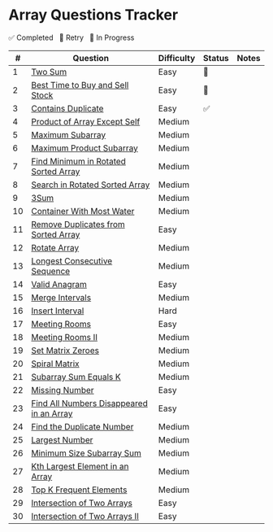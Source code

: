 # Array Questions Tracker

✅ Completed &nbsp; 🔄 Retry &nbsp; 🚧 In Progress



| #  | Question                                                                                                | Difficulty | Status   | Notes                                  |
|----|---------------------------------------------------------------------------------------------------------|------------|----------|----------------------------------------|
| 1  | [Two Sum](https://leetcode.com/problems/two-sum/)                                                       | Easy       |    🔄    |                                        |
| 2  | [Best Time to Buy and Sell Stock](https://leetcode.com/problems/best-time-to-buy-and-sell-stock/)       | Easy       |    🔄    |                                        |
| 3  | [Contains Duplicate](https://leetcode.com/problems/contains-duplicate/)                                 | Easy       |    ✅    |                                        |
| 4  | [Product of Array Except Self](https://leetcode.com/problems/product-of-array-except-self/)             | Medium     |          |                                        |
| 5  | [Maximum Subarray](https://leetcode.com/problems/maximum-subarray/)                                     | Medium     |          |                                        |
| 6  | [Maximum Product Subarray](https://leetcode.com/problems/maximum-product-subarray/)                     | Medium     |          |                                        |
| 7  | [Find Minimum in Rotated Sorted Array](https://leetcode.com/problems/find-minimum-in-rotated-sorted-array/) | Medium     |          |                                        |
| 8  | [Search in Rotated Sorted Array](https://leetcode.com/problems/search-in-rotated-sorted-array/)         | Medium     |          |                                        |
| 9  | [3Sum](https://leetcode.com/problems/3sum/)                                                             | Medium     |          |                                        |
| 10 | [Container With Most Water](https://leetcode.com/problems/container-with-most-water/)                   | Medium     |          |                                        |
| 11 | [Remove Duplicates from Sorted Array](https://leetcode.com/problems/remove-duplicates-from-sorted-array/) | Easy       |          |                                        |
| 12 | [Rotate Array](https://leetcode.com/problems/rotate-array/)                                             | Medium     |          |                                        |
| 13 | [Longest Consecutive Sequence](https://leetcode.com/problems/longest-consecutive-sequence/)             | Medium     |          |                                        |
| 14 | [Valid Anagram](https://leetcode.com/problems/valid-anagram/)                                           | Easy       |          |                                        |
| 15 | [Merge Intervals](https://leetcode.com/problems/merge-intervals/)                                       | Medium     |          |                                        |
| 16 | [Insert Interval](https://leetcode.com/problems/insert-interval/)                                       | Hard       |          |                                        |
| 17 | [Meeting Rooms](https://leetcode.com/problems/meeting-rooms/)                                           | Easy       |          |                                        |
| 18 | [Meeting Rooms II](https://leetcode.com/problems/meeting-rooms-ii/)                                     | Medium     |          |                                        |
| 19 | [Set Matrix Zeroes](https://leetcode.com/problems/set-matrix-zeroes/)                                   | Medium     |          |                                        |
| 20 | [Spiral Matrix](https://leetcode.com/problems/spiral-matrix/)                                           | Medium     |          |                                        |
| 21 | [Subarray Sum Equals K](https://leetcode.com/problems/subarray-sum-equals-k/)                           | Medium     |          |                                        |
| 22 | [Missing Number](https://leetcode.com/problems/missing-number/)                                         | Easy       |          |                                        |
| 23 | [Find All Numbers Disappeared in an Array](https://leetcode.com/problems/find-all-numbers-disappeared-in-an-array/) | Easy       |          |                                        |
| 24 | [Find the Duplicate Number](https://leetcode.com/problems/find-the-duplicate-number/)                   | Medium     |          |                                        |
| 25 | [Largest Number](https://leetcode.com/problems/largest-number/)                                         | Medium     |          |                                        |
| 26 | [Minimum Size Subarray Sum](https://leetcode.com/problems/minimum-size-subarray-sum/)                   | Medium     |          |                                        |
| 27 | [Kth Largest Element in an Array](https://leetcode.com/problems/kth-largest-element-in-an-array/)       | Medium     |          |                                        |
| 28 | [Top K Frequent Elements](https://leetcode.com/problems/top-k-frequent-elements/)                       | Medium     |          |                                        |
| 29 | [Intersection of Two Arrays](https://leetcode.com/problems/intersection-of-two-arrays/)                 | Easy       |          |                                        |
| 30 | [Intersection of Two Arrays II](https://leetcode.com/problems/intersection-of-two-arrays-ii/)           | Easy       |          |                                        |
